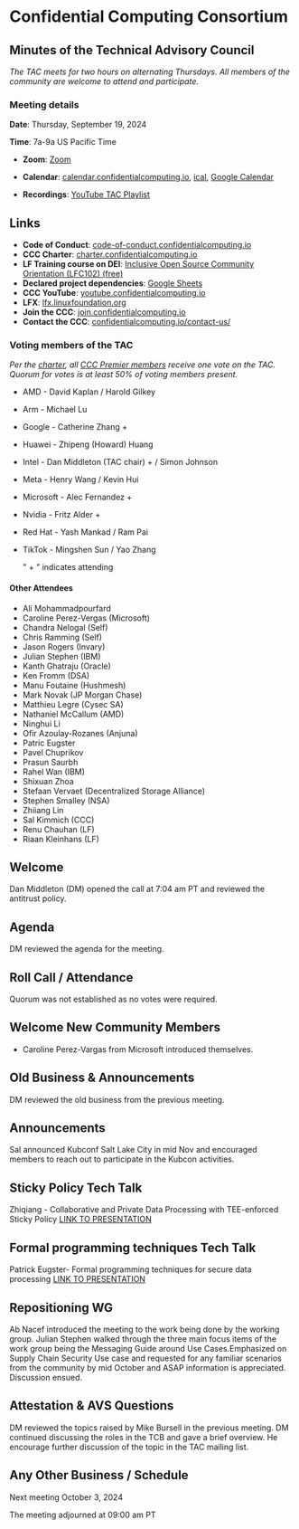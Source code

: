 # Confidential Computing Consortium

## Minutes of the Technical Advisory Council

*The TAC meets for two hours on alternating Thursdays. All members of the community are welcome to attend and participate.*

### Meeting details

**Date**: Thursday, September 19, 2024

**Time**: 7a-9a US Pacific Time

* **Zoom**: [Zoom](https://zoom-lfx.platform.linuxfoundation.org/meeting/94618773737?password=4b2a5cdf-685a-4ea3-822d-24ff7ddab72e)

* **Calendar**: [calendar.confidentialcomputing.io](https://calendar.confidentialcomputing.io),
[ical](https://calendar.google.com/calendar/ical/c\_c0pcihr7n2n1k3a38i32d9ag10%40group.calendar.google.com/public/basic.ics),
[Google Calendar](https://calendar.google.com/calendar/u/0/r?cid=c\_c0pcihr7n2n1k3a38i32d9ag10@group.calendar.google.com)

* **Recordings**: [YouTube TAC Playlist](https://www.youtube.com/playlist?list=PLmfkUJc39uMjaB_I1dYW72I44kr9QzG_B)

## Links

* **Code of Conduct**: [code-of-conduct.confidentialcomputing.io](https://code-of-conduct.confidentialcomputing.io)
* **CCC Charter**: [charter.confidentialcomputing.io](https://charter.confidentialcomputing.io)
* **LF Training course on DEI**: [Inclusive Open Source Community Orientation (LFC102) (free)](https://training.linuxfoundation.org/training/inclusive-open-source-community-orientation-lfc102/)
* **Declared project dependencies**: [Google Sheets](https://docs.google.com/spreadsheets/d/1UKnbbGWXYLjnPZsox3zmYo59nv3XSXjePfas5E2fER0/edit#gid=0)
* **CCC YouTube**: [youtube.confidentialcomputing.io](https://youtube.confidentialcomputing.io)
* **LFX**: [lfx.linuxfoundation.org](https://lfx.linuxfoundation.org)
* **Join the CCC**: [join.confidentialcomputing.io](https://join.confidentialcomputing.io)
* **Contact the CCC**: [confidentialcomputing.io/contact-us/](https://confidentialcomputing.io/contact-us/)

### Voting members of the TAC

*Per the [charter](https://charter.confidentialcomputing.io), all [CCC Premier members](https://confidentialcomputing.io/members/) receive one vote on the TAC. Quorum for votes is at least 50% of voting members present.*

* AMD - David Kaplan  / Harold Gilkey
* Arm -  Michael Lu
* Google - Catherine Zhang +
* Huawei - Zhipeng (Howard) Huang
* Intel - Dan Middleton (TAC chair) + / Simon Johnson
* Meta -  Henry Wang /  Kevin Hui
* Microsoft - Alec Fernandez +
* Nvidia - Fritz Alder +
* Red Hat - Yash Mankad   / Ram Pai
* TikTok - Mingshen Sun   / Yao Zhang

   " + " indicates attending

#### Other Attendees

* Ali Mohammadpourfard
* Caroline Perez-Vergas (Microsoft)
* Chandra Nelogal (Self)
* Chris Ramming (Self)
* Jason Rogers (Invary)
* Julian Stephen (IBM)
* Kanth Ghatraju (Oracle)
* Ken Fromm (DSA)
* Manu Foutaine (Hushmesh)
* Mark Novak (JP Morgan Chase)
* Matthieu Legre (Cysec SA)
* Nathaniel McCallum (AMD)
* Ninghui Li
* Ofir Azoulay-Rozanes (Anjuna)
* Patric Eugster
* Pavel Chuprikov
* Prasun Saurbh
* Rahel Wan (IBM)
* Shixuan Zhoa
* Stefaan Vervaet (Decentralized Storage Alliance)
* Stephen Smalley (NSA)
* Zhiiang Lin
* Sal Kimmich (CCC)
* Renu Chauhan (LF)
* Riaan Kleinhans (LF)

## Welcome

Dan Middleton (DM) opened the call at 7:04 am PT and reviewed the antitrust policy.

## Agenda

DM reviewed the agenda for the meeting.

## Roll Call / Attendance

Quorum was not established as no votes were required.

## Welcome New Community Members

* Caroline Perez-Vargas from Microsoft  introduced themselves.

## Old Business & Announcements

DM reviewed the old business from the previous meeting.

## Announcements

Sal announced Kubconf Salt Lake City in mid Nov and encouraged members to reach out to participate in the Kubcon activities.


## Sticky Policy Tech Talk

Zhiqiang - Collaborative and Private Data Processing with TEE-enforced Sticky Policy
[LINK TO PRESENTATION](./ConfCompBeyondClouds-CCC.pdf)

## Formal programming techniques Tech Talk

Patrick Eugster- Formal programming techniques for secure data processing
[LINK TO PRESENTATION](./STYX_CCC_TAC_2024.pdf)

## Repositioning WG

Ab Nacef introduced the meeting to the work being done by the working group.
Julian Stephen walked through the three main focus items of the work group being the Messaging Guide around Use Cases.Emphasized on Supply Chain Security Use case and requested for any familiar scenarios from the community by mid October and ASAP information is appreciated. Discussion ensued.

## Attestation & AVS Questions

DM reviewed the topics raised by Mike Bursell in the previous meeting. DM continued discussing the roles in the TCB and gave a brief overview.
He encourage further discussion of the topic in the TAC mailing list.

## Any Other Business / Schedule

Next meeting October 3, 2024

The meeting adjourned at 09:00 am PT
